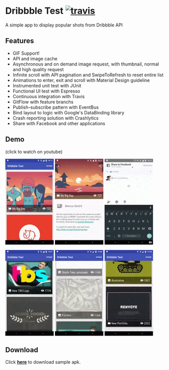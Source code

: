 # Dribbble Test [![travis](https://travis-ci.org/henriquemelissopoulos/dribbble-test.svg?branch=master)](https://travis-ci.org/henriquemelissopoulos/dribbble-test)

A simple app to display popular shots from Dribbble API

## Features
  - GIF Support!
  - API and image cache
  - Asynchronous and on demand image request, with thumbnail, normal and high quality request
  - Infinite scroll with API pagination and SwipeToRefresh to reset entire list
  - Animations to enter, exit and scroll with Material Design guideline
  - Instrumented unit test with JUnit
  - Functional UI test with Espresso
  - Continuous integration with Travis
  - GitFlow with feature branchs
  - Publish–subscribe pattern with EventBus
  - Bind layout to logic with Google's DataBinding library
  - Crash reporting solution with Crashlytics
  - Share with Facebook and other applications


## Demo
(click to watch on youtube)

[![Details1](https://raw.githubusercontent.com/henriquemelissopoulos/dribbble-test-apk/master/KjYBn9.gif)](https://www.youtube.com/watch?v=hllAWdwlOc4)
[![Details2](https://raw.githubusercontent.com/henriquemelissopoulos/dribbble-test-apk/master/m2PVzP.gif)](https://www.youtube.com/watch?v=hllAWdwlOc4) 
[![Details3](https://raw.githubusercontent.com/henriquemelissopoulos/dribbble-test-apk/master/y4jV2L.gif)](https://www.youtube.com/watch?v=hllAWdwlOc4) 

[![main1](https://raw.githubusercontent.com/henriquemelissopoulos/dribbble-test-apk/master/y0GVA5.gif)](https://www.youtube.com/watch?v=azJlMB3JtfM)
[![main2](https://raw.githubusercontent.com/henriquemelissopoulos/dribbble-test-apk/master/y50Vq5.gif)](https://www.youtube.com/watch?v=azJlMB3JtfM)
[![main3](https://raw.githubusercontent.com/henriquemelissopoulos/dribbble-test-apk/master/vnWBqP.gif)](https://www.youtube.com/watch?v=azJlMB3JtfM)


## Download
Click **[here]** to download sample apk.

[//]: # (These are reference links used in the body of this note and get stripped out when the markdown processor does it's job. There is no need to format nicely because it shouldn't be seen. Thanks SO - http://stackoverflow.com/questions/4823468/store-comments-in-markdown-syntax)

   [here]: <https://github.com/henriquemelissopoulos/dribbble-test-apk/raw/master/henrique-dribbble.apk>
   
